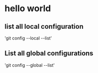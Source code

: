 # hello world
## list all local configuration 
'git config --local --list'
## List all global configurations
'git config --global --list'